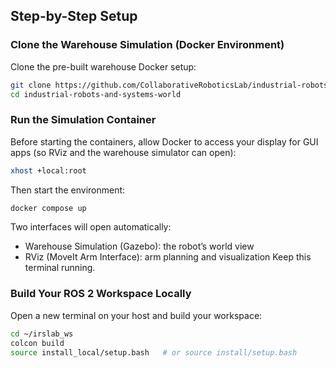 ## Step-by-Step Setup

### Clone the Warehouse Simulation (Docker Environment)
Clone the pre-built warehouse Docker setup:

```bash
git clone https://github.com/CollaborativeRoboticsLab/industrial-robots-and-systems-world.git
cd industrial-robots-and-systems-world

```
### Run the Simulation Container

Before starting the containers, allow Docker to access your display for GUI apps (so RViz and the warehouse simulator can open):

```bash
xhost +local:root
```
Then start the environment:
```bash
docker compose up
```
Two interfaces will open automatically:

-  Warehouse Simulation (Gazebo): the robot’s world view
-  RViz (MoveIt Arm Interface): arm planning and visualization
Keep this terminal running.

### Build Your ROS 2 Workspace Locally
Open a new terminal on your host and build your workspace:
```bash
cd ~/irslab_ws
colcon build
source install_local/setup.bash   # or source install/setup.bash
```
